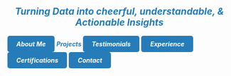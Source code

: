 ## ***<center><span style="color:#267CB9">Turning Data into cheerful, understandable, & Actionable Insights</span></center>***


 ***<a href="https://hend-a-ghafour.github.io" style="display:inline-block; padding:10px 20px; color:white; background-color:#267CB9; text-align:center; text-decoration:none; border-radius:5px;"> About Me</a>*** ***<span style="color:#267CB9"> Projects </span>*** ***<a href="https://hend-a-ghafour.github.io/Testimonials" style="display:inline-block; padding:10px 20px; color:white; background-color:#267CB9; text-align:center; text-decoration:none; border-radius:5px;"> Testimonials </a>*** ***<a href="https://hend-a-ghafour.github.io/Experience" style="display:inline-block; padding:10px 20px; color:white; background-color:#267CB9; text-align:center; text-decoration:none; border-radius:5px;"> Experience </a>*** ***<a href="https://hend-a-ghafour.github.io/Certifications" style="display:inline-block; padding:10px 20px; color:white; background-color:#267CB9; text-align:center; text-decoration:none; border-radius:5px;"> Certifications </a>*** ***<a href="https://hend-a-ghafour.github.io/Contact" style="display:inline-block; padding:10px 20px; color:white; background-color:#267CB9; text-align:center; text-decoration:none; border-radius:5px;"> Contact </a>***


